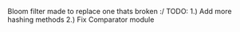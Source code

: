 Bloom filter made to replace one thats broken :/
TODO:
1.) Add more hashing methods
2.) Fix Comparator module
